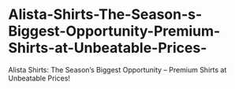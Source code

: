 # Alista-Shirts-The-Season-s-Biggest-Opportunity-Premium-Shirts-at-Unbeatable-Prices-
Alista Shirts: The Season’s Biggest Opportunity – Premium Shirts at Unbeatable Prices!

